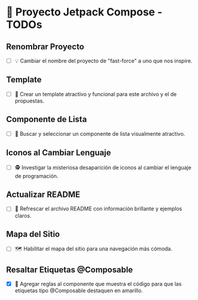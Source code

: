 # 🚀 Proyecto Jetpack Compose - TODOs

## Renombrar Proyecto
- [ ] 💡 Cambiar el nombre del proyecto de "fast-force" a uno que nos inspire.

## Template
- [ ] 🎨 Crear un template atractivo y funcional para este archivo y el de propuestas.

## Componente de Lista
- [ ] 🌟 Buscar y seleccionar un componente de lista visualmente atractivo.

## Iconos al Cambiar Lenguaje
- [ ] 🕵️ Investigar la misteriosa desaparición de iconos al cambiar el lenguaje de programación.

## Actualizar README
- [ ] 📝 Refrescar el archivo README con información brillante y ejemplos claros.

## Mapa del Sitio
- [ ] 🗺️ Habilitar el mapa del sitio para una navegación más cómoda.

## Resaltar Etiquetas @Composable
- [x] 🌈 Agregar reglas al componente que muestra el código para que las etiquetas tipo @Composable destaquen en amarillo.
